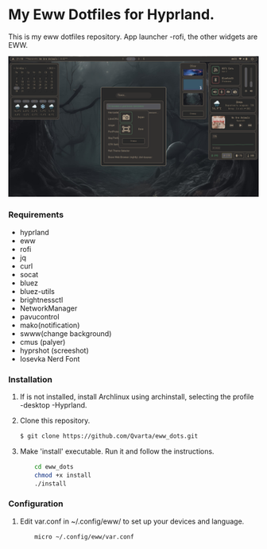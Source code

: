 # My Eww Dotfiles for Hyprland.


This is my eww dotfiles repository. App launcher -rofi, the other widgets are EWW.

![preview](eww/images/screenshot/1.jpg)

### Requirements

- hyprland
- eww
- rofi
- jq 
- curl
- socat
- bluez
- bluez-utils
- brightnessctl
- NetworkManager
- pavucontrol
- mako(notification)
- swww(change background)
- cmus (palyer)
- hyprshot (screeshot)
- Iosevka Nerd Font

### Installation

1. If is not installed, install Archlinux using archinstall, selecting the profile -desktop -Hyprland.
2. Clone this repository.

	```bash
	$ git clone https://github.com/Qvarta/eww_dots.git
	```

3. Make 'install' executable. Run it and follow the instructions.

	```bash
        cd eww_dots
        chmod +x install
        ./install
	```

### Configuration

1. Edit var.conf in ~/.config/eww/ to set up your devices and language.

	```bash
        micro ~/.config/eww/var.conf
	```



